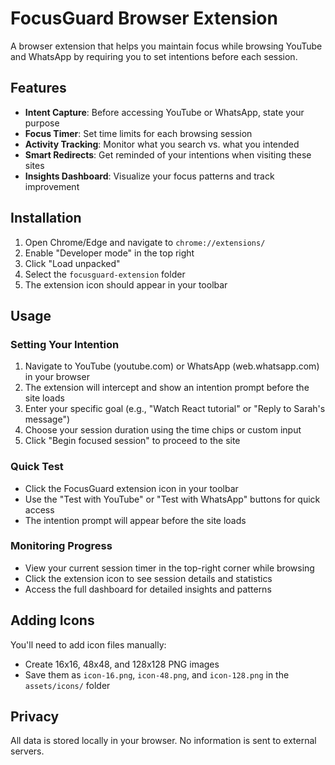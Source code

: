 # FocusGuard Browser Extension

A browser extension that helps you maintain focus while browsing YouTube and WhatsApp by requiring you to set intentions before each session.

## Features

- **Intent Capture**: Before accessing YouTube or WhatsApp, state your purpose
- **Focus Timer**: Set time limits for each browsing session
- **Activity Tracking**: Monitor what you search vs. what you intended
- **Smart Redirects**: Get reminded of your intentions when visiting these sites
- **Insights Dashboard**: Visualize your focus patterns and track improvement

## Installation

1. Open Chrome/Edge and navigate to `chrome://extensions/`
2. Enable "Developer mode" in the top right
3. Click "Load unpacked"
4. Select the `focusguard-extension` folder
5. The extension icon should appear in your toolbar

## Usage

### Setting Your Intention
1. Navigate to YouTube (youtube.com) or WhatsApp (web.whatsapp.com) in your browser
2. The extension will intercept and show an intention prompt before the site loads
3. Enter your specific goal (e.g., "Watch React tutorial" or "Reply to Sarah's message")
4. Choose your session duration using the time chips or custom input
5. Click "Begin focused session" to proceed to the site

### Quick Test
- Click the FocusGuard extension icon in your toolbar
- Use the "Test with YouTube" or "Test with WhatsApp" buttons for quick access
- The intention prompt will appear before the site loads

### Monitoring Progress
- View your current session timer in the top-right corner while browsing
- Click the extension icon to see session details and statistics
- Access the full dashboard for detailed insights and patterns

## Adding Icons

You'll need to add icon files manually:
- Create 16x16, 48x48, and 128x128 PNG images
- Save them as `icon-16.png`, `icon-48.png`, and `icon-128.png` in the `assets/icons/` folder

## Privacy

All data is stored locally in your browser. No information is sent to external servers.